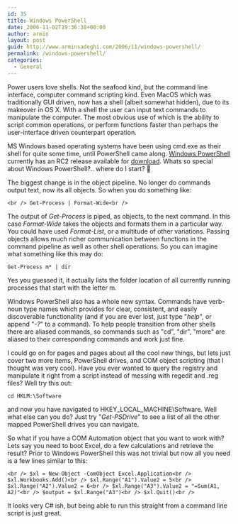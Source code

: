 ```yaml
---
id: 35
title: Windows PowerShell
date: 2006-11-02T19:36:38+00:00
author: armin
layout: post
guid: http://www.arminsadeghi.com/2006/11/windows-powershell/
permalink: /windows-powershell/
categories:
  - General
---
```

<!-- google_ad_section_start -->

Power users love shells. Not the seafood kind, but the command line interface, computer command scripting kind. Even MacOS which was traditionally GUI driven, now has a shell (albeit somewhat hidden), due to its makeover in OS X. With a shell the user can input text commands to manipulate the computer. The most obvious use of which is the ability to script common operations, or perform functions faster than perhaps the user-interface driven counterpart operation.

MS Windows based operating systems have been using cmd.exe as their shell for quite some time, until PowerShell came along. [Windows PowerShell](http://www.microsoft.com/windowsserver2003/technologies/management/powershell/default.mspx) currently has an RC2 release available for [download](http://www.microsoft.com/technet/scriptcenter/topics/msh/download.mspx). Whats so special about Windows PowerShell?.. where do I start? 🙂

<!--more-->

The biggest change is in the object pipeline. No longer do commands output text, now its all objects. So when you do something like:
  
`<br />
Get-Process | Format-Wide<br />
` 
  
The output of _Get-Process_ is piped, as objects, to the next command. In this case _Format-Wide_ takes the objects and formats them in a particular way. You could have used _Format-List_, or a multitude of other variations. Passing objects allows much richer communication between functions in the command pipeline as well as other shell operations. So you can imagine what something like this may do:

`Get-Process m* | dir`

Yes you guessed it, it actually lists the folder location of all currently running processes that start with the letter m.

Windows PowerShell also has a whole new syntax. Commands have verb-noun type names which provides for clear, consistent, and easily discoverable functionality (and if you are ever lost, just type "_help_", or append "_-?_" to a command). To help people transition from other shells there are aliased commands, so commands such as "cd", "dir", "more" are aliased to their corresponding commands and work just fine.

I could go on for pages and pages about all the cool new things, but lets just cover two more items, PowerShell drives, and COM object scripting (that I thought was very cool). Have you ever wanted to query the registry and manipulate it right from a script instead of messing with regedit and .reg files? Well try this out:

`cd HKLM:\Software`

and now you have navigated to HKEY\_LOCAL\_MACHINE\Software. Well what else can you do? Just try "_Get-PSDrive_" to see a list of all the other mapped PowerShell drives you can navigate.

So what if you have a COM Automation object that you want to work with? Lets say you need to boot Excel, do a few calculations and retrieve the result? Prior to Windows PowerShell this was not trivial but now all you need is a few lines similar to this:

`<br />
$xl = New-Object -ComObject Excel.Application<br />
$xl.Workbooks.Add()<br />
$xl.Range("A1").Value2 = 5<br />
$xl.Range("A2").Value2 = 6<br />
$xl.Range("A3").Value2 = "=Sum(A1, A2)"<br />
$output = $xl.Range("A3")<br />
$xl.Quit()<br />
` 
  
It looks very C# ish, but being able to run this straight from a command line script is just great.

<!-- google_ad_section_end -->
